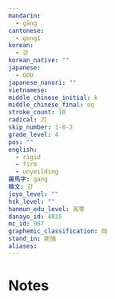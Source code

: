 ```yaml
---
mandarin:
  - gāng
cantonese:
  - gong1
korean:
  - 강
korean_native: ""
japanese:
  - GOU
japanese_nanori: ""
vietnamese:
middle_chinese_initial: k
middle_chinese_final: ɑŋ
stroke_count: 10
radical: 刀
skip_number: 1-8-2
grade_level: 4
pos: ""
english:
  - rigid
  - firm
  - unyeilding
羅馬字: gang
韓文: 강
joyo_level: ""
hsk_level: ""
hanmun_edu_level: 高等
danayo_id: 4035
mc_id: 987
graphemic_classification: 岡
stand_in: 剛強
aliases:
---
```


# Notes
